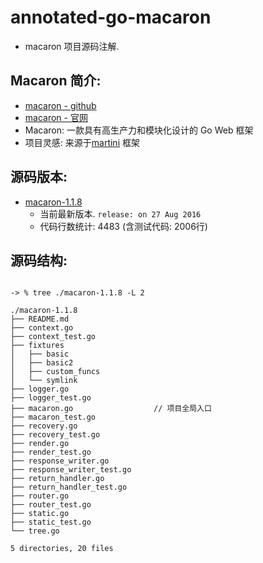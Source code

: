 # annotated-go-macaron

- macaron 项目源码注解. 

## Macaron 简介:

- [macaron - github](https://github.com/go-macaron/macaron)
- [macaron - 官网](https://go-macaron.com/)
- Macaron: 一款具有高生产力和模块化设计的 Go Web 框架
- 项目灵感: 来源于[martini](https://github.com/go-martini/martini) 框架


## 源码版本:

- [macaron-1.1.8](./macaron-1.1.8)
    - 当前最新版本. `release: on 27 Aug 2016`
    - 代码行数统计: 4483 (含测试代码: 2006行)

## 源码结构:

```

-> % tree ./macaron-1.1.8 -L 2

./macaron-1.1.8
├── README.md
├── context.go
├── context_test.go
├── fixtures
│   ├── basic
│   ├── basic2
│   ├── custom_funcs
│   └── symlink
├── logger.go
├── logger_test.go
├── macaron.go                  // 项目全局入口
├── macaron_test.go
├── recovery.go
├── recovery_test.go
├── render.go
├── render_test.go
├── response_writer.go
├── response_writer_test.go
├── return_handler.go
├── return_handler_test.go
├── router.go
├── router_test.go
├── static.go
├── static_test.go
└── tree.go

5 directories, 20 files


```








